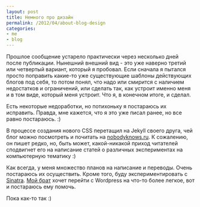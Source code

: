 ```yaml
---
layout: post
title: Немного про дизайн
permalink: /2012/04/about-blog-design
categories:
- me
- blog
---
```


Прошлое сообщение устарело практически через несколько дней после публикации.
Нынешний внешний вид - это уже наверно третий или четвертый вариант, который я пробовал. Если сначала я пытался просто поправить какие-то уже существующие шаблоны действующих блогов под себя, то потом понял, что надо или смирится с наличием недостатков и ограничений, или сделать так, как устроит именно меня и в том виде, который меня устроит. Что я, в конечном итоге, и сделал.

Есть некоторые недоработки, но потихоньку я постараюсь их исправить. Правда, мне кажется, что я это уже писал ранее, но все равно постараюсь. :)

В процессе создания нового CSS перетащил на Jekyll своего друга, чей блог можно посмотреть и почитать на [nobodyknows.ru](http://nobodyknows.ru). К сожалению, он пишет редко, но, быть может, какой-никакой приход читателей сподвигнет его на написание статей о различных экспериментах на компьютерную тематику :)

Как всегда, у меня множество планов на написание и переводы. Очень постараюсь их осуществить.
Кроме того, буду экспериментировать с [Sinatra](http://www.sinatrarb.com/). [Мой брат](http://slavafinn.ru) хочет перейти с Wordpress на что-то более легкое, вот и постараюсь ему помочь.

Пока как-то так :)
